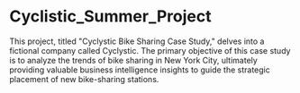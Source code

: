 # Cyclistic_Summer_Project
This project, titled "Cyclystic Bike Sharing Case Study," delves into a fictional company called Cyclystic. The primary objective of this case study is to analyze the trends of bike sharing in New York City, ultimately providing valuable business intelligence insights to guide the strategic placement of new bike-sharing stations.
